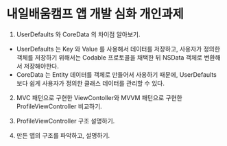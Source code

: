# 내일배움캠프 앱 개발 심화 개인과제

1. UserDefaults 와 CoreData 의 차이점 알아보기.
  - UserDefaults 는 Key 와 Value 를 사용해서 데이터를 저장하고, 사용자가 정의한 객체를 저장하기 위해서는 Codable 프로토콜을 채택한 뒤 NSData 객체로 변환해서 저장해야한다.
  - CoreData 는 Entity 데이터를 객체로 만들어서 사용하기 때문에, UserDefaults 보다 쉽게 사용자가 정의한 클래스 데이터를 관리할 수 있다.

2. MVC 패턴으로 구현한 ViewContoller와 MVVM 패턴으로 구현한 ProfileViewController 비교하기.

3. ProfileViewController 구조 설명하기.

4. 만든 앱의 구조를 파악하고, 설명하기.
